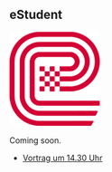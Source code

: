 ## eStudent

<p class="logo"><img src="assets/img/estudent.png" /></p>

Coming soon.

* [Vortrag um 14.30 Uhr](ablauf.html)
